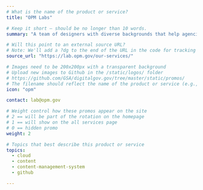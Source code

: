 ```yaml
---
# What is the name of the product or service?
title: "OPM Labs"

# Keep it short — should be no longer than 10 words.
summary: "A team of designers with diverse backgrounds that help agencies address complex challenges and build human-centered design capacity across the federal government."

# Will this point to an external source URL?
# Note: We'll add a ?dg to the end of the URL in the code for tracking purposes
source_url: "https://lab.opm.gov/our-services/"

# Images need to be 200x200px with a transparent background
# Upload new images to Github in the /static/logos/ folder
# https://github.com/GSA/digitalgov.gov/tree/master/static/promos/
# The filename should reflect the name of the product or service (e.g., challenge-gov.png)
icon: "opm"

contact: lab@opm.gov

# Weight control how these promos appear on the site
# 2 == will be part of the rotation on the homepage
# 1 == will show on the all services page
# 0 == hidden promo
weight: 2

# Topics that best describe this product or service
topics:
  - cloud
  - content
  - content-management-system
  - github

---
```


